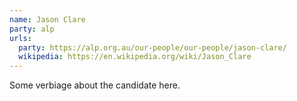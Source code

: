 ```yaml
---
name: Jason Clare
party: alp
urls:
  party: https://alp.org.au/our-people/our-people/jason-clare/
  wikipedia: https://en.wikipedia.org/wiki/Jason_Clare
---
```

Some verbiage about the candidate here.
